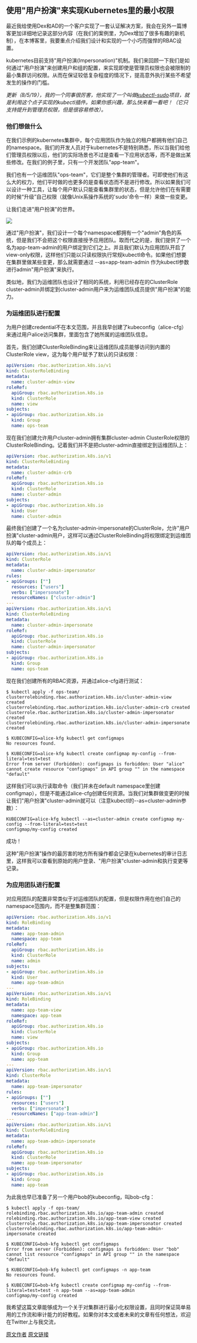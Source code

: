 ## 使用"用户扮演"来实现Kubernetes里的最小权限 

最近我给使用Dex和AD的一个客户实现了一套认证解决方案，我会在另外一篇博客更加详细地记录这部分内容（在我们的案例里，为Dex增加了很多有趣的新机制），在本博客里，我要重点介绍我们设计和实现的一个小巧而强悍的RBAC设置。

kubernetes目前支持"用户扮演(Impersonation)"机制。我们来回顾一下我们是如何通过"用户扮演"来创建用户和组的配置，来实现即使是管理员权限也会被限制的最小集群访问权限。从而在保证较低复杂程度的情况下，提高意外执行某些不希望发生的操作的门槛。

*更新（8/5/19），我的一个同事很厉害，他实现了一个叫做[kubectl-sudo](https://github.com/postfinance/kubectl-sudo)项目，就是利用这个点子实现的kubectl插件。如果你感兴趣，那么快来看一看吧！（它只支持提升到管理员权限，但是很容易修改）。*

### 他们想做什么

在我们示例的kubernetes集群中，每个应用团队作为独立的租户都拥有他们自己的namespace。我们的开发人员对于kubernetes不是特别熟悉，所以当我们给他们管理员权限以后，他们的实际场景也不过是查看一下应用状态等，而不是做出某些修改。在我们的例子里，只有一个开发团队"app-team"。

我们也有一个运维团队"ops-team"，它们是整个集群的管理者。可即使他们有这么大的权力，他们平时做的也更多的是查看状态而不是进行修改。所以如果我们可以设计一种工具，让每个用户默认只能查看集群里的状态，但是允许他们在有需要的时候“升级”自己权限（就像Unix系操作系统的'sudo'命令一样）来做一些变更。

让我们走进"用户扮演"的世界。

![](https://github.com/caas-one/news.caas.one/blob/master/translation/images/fregoli.jpg)

通过"用户扮演"，我们设计一个每个namespace都拥有一个"admin"角色的系统，但是我们不会把这个权限直接授予应用团队。取而代之的是，我们提供了一个名为app-team-admin的用户绑定到它们之上。并且我们默认为应用团队开启了view-only权限，这样他们只能以只读权限执行常规kubectl命令。如果他们想要在集群里做某些变更，那么就需要通过 --as=app-team-admin 作为kubectl参数进行admin"用户扮演"来执行。

类似地，我们为运维团队也设计了相同的系统，利用已经存在的ClusterRole cluster-admin并绑定到cluster-admin用户来为运维团队成员提供"用户扮演"的能力。

### 为运维团队进行配置

为用户创建credential不在本文范围，并且我早创建了kubeconfig（alice-cfg）来通过用户alice访问集群，里面包含了她所属的运维团队信息。

首先，我们创建ClusterRoleBinding来让运维团队成员能够访问到内置的ClusterRole view，这为每个用户赋予了默认的只读权限：
```yaml
apiVersion: rbac.authorization.k8s.io/v1
kind: ClusterRoleBinding
metadata:
  name: cluster-admin-view
roleRef:
  apiGroup: rbac.authorization.k8s.io
  kind: ClusterRole
  name: view
subjects:
- apiGroup: rbac.authorization.k8s.io
  kind: Group
  name: ops-team
```

现在我们创建允许用户cluster-admin拥有集群cluster-admin ClusterRole权限的ClusterRoleBinding。记着我们并不是把cluster-admin直接绑定到运维团队上：
```yaml
apiVersion: rbac.authorization.k8s.io/v1
kind: ClusterRoleBinding
metadata:
  name: cluster-admin-crb
roleRef:
  apiGroup: rbac.authorization.k8s.io
  kind: ClusterRole
  name: cluster-admin
subjects:
- apiGroup: rbac.authorization.k8s.io
  kind: User
  name: cluster-admin
```

最终我们创建了一个名为cluster-admin-impersonate的ClusterRole，允许"用户扮演"cluster-admin用户，这样可以通过ClusterRoleBinding将权限绑定到运维团队的每个成员上：
```yaml
apiVersion: rbac.authorization.k8s.io/v1
kind: ClusterRole
metadata:
  name: cluster-admin-impersonator
rules:
- apiGroups: [""]
  resources: ["users"]
  verbs: ["impersonate"]
  resourceNames: ["cluster-admin"]
---
apiVersion: rbac.authorization.k8s.io/v1
kind: ClusterRoleBinding
metadata:
  name: cluster-admin-impersonate
roleRef:
  apiGroup: rbac.authorization.k8s.io
  kind: ClusterRole
  name: cluster-admin-impersonator
subjects:
- apiGroup: rbac.authorization.k8s.io
  kind: Group
  name: ops-team
```

现在我们创建所有的RBAC资源，并通过alice-cfg进行测试：
```shell
$ kubectl apply -f ops-team/
clusterrolebinding.rbac.authorization.k8s.io/cluster-admin-view created
clusterrolebinding.rbac.authorization.k8s.io/cluster-admin-crb created
clusterrole.rbac.authorization.k8s.io/cluster-admin-impersonator created
clusterrolebinding.rbac.authorization.k8s.io/cluster-admin-impersonate created

$ KUBECONFIG=alice-kfg kubectl get configmaps
No resources found.

$ KUBECONFIG=alice-kfg kubectl create configmap my-config --from-literal=test=test
Error from server (Forbidden): configmaps is forbidden: User "alice" cannot create resource "configmaps" in API group "" in the namespace "default"
```

这样我们可以执行读取命令（我们并未在default namespace里创建configmap），但是不能通过alice-cfg创建任何资源。当我们对集群做变更的时候让我们"用户扮演"cluster-admin就可以（注意kubectl的--as=cluster-admin参数）：
```shell
KUBECONFIG=alice-kfg kubectl --as=cluster-admin create configmap my-config --from-literal=test=test
configmap/my-config created
```

成功！

这种"用户扮演"操作的最厉害的地方所有操作都会记录在kubernetes的审计日志里，这样我可以查看到原始的用户登录、"用户扮演"cluster-admin和执行变更等记录。

### 为应用团队进行配置

对应用团队的配置非常类似于对运维团队的配置，但是权限作用在他们自己的namespace范围内，而不是整集群范围：
```yaml
apiVersion: rbac.authorization.k8s.io/v1
kind: RoleBinding
metadata:
  name: app-team-admin
  namespace: app-team
roleRef:
  apiGroup: rbac.authorization.k8s.io
  kind: ClusterRole
  name: admin
subjects:
- apiGroup: rbac.authorization.k8s.io
  kind: User
  name: app-team-admin
---
apiVersion: rbac.authorization.k8s.io/v1
kind: RoleBinding
metadata:
  name: app-team-view
  namespace: app-team
roleRef:
  apiGroup: rbac.authorization.k8s.io
  kind: ClusterRole
  name: view
subjects:
- apiGroup: rbac.authorization.k8s.io
  kind: Group
  name: app-team
---
apiVersion: rbac.authorization.k8s.io/v1
kind: ClusterRole
metadata:
  name: app-team-impersonator
rules:
- apiGroups: [""]
  resources: ["users"]
  verbs: ["impersonate"]
  resourceNames: ["app-team-admin"]
---
apiVersion: rbac.authorization.k8s.io/v1
kind: ClusterRoleBinding
metadata:
  name: app-team-admin-impersonate
roleRef:
  apiGroup: rbac.authorization.k8s.io
  kind: ClusterRole
  name: app-team-impersonator
subjects:
- apiGroup: rbac.authorization.k8s.io
  kind: Group
  name: app-team
```
为此我也早已准备了另一个用户bob的kubeconfig，叫bob-cfg：
```shell
$ kubectl apply -f ops-team/
rolebinding.rbac.authorization.k8s.io/app-team-admin created
rolebinding.rbac.authorization.k8s.io/app-team-view created
clusterrole.rbac.authorization.k8s.io/app-team-impersonator created
clusterrolebinding.rbac.authorization.k8s.io/app-team-admin-impersonate created

$ KUBECONFIG=bob-kfg kubectl get configmaps
Error from server (Forbidden): configmaps is forbidden: User "bob" cannot list resource "configmaps" in API group "" in the namespace "default"

$ KUBECONFIG=bob-kfg kubectl get configmaps -n app-team
No resources found.

$ KUBECONFIG=bob-kfg kubectl create configmap my-config --from-literal=test=test -n app-team --as=app-team-admin
configmap/my-config created
```

我希望这篇文章能够成为一个关于对集群进行最小化权限设置，且同时保证简单易用的工作流和审计能力的好教程。如果你对本文或者未来的文章有任何想法，欢迎在Twitter上与我交流，

[原文作者](https://twitter.com/johnharris85)
[原文链接](https://johnharris.io/2019/08/least-privilege-in-kubernetes-using-impersonation/)
